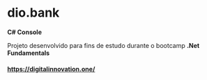 # dio.bank

**C# Console**

Projeto desenvolvido para fins de estudo durante o bootcamp **.Net Fundamentals**

#### https://digitalinnovation.one/

